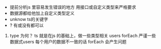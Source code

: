 - 提前分析js 里容易发生错误的地方
    用接口或自定义类型来严格要求
- 数据源都给他加上自定义类型定义
- unknow ts的关键字
- ? 有或没有都可以
1. type 为何？
    ts 就是在js 的基础上，做一些类型相关
        users forEach
        严谨一些
        数据式users 每个用户的数据不一致的话
        forEach 会产生问题
